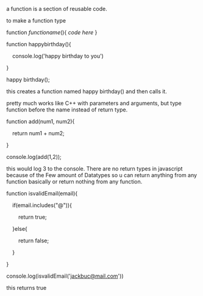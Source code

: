 

a function is a section of reusable code. 


to make a function type

function *functioname*(){
*code here*
}

function happybirthday(){

    console.log('happy birthday to you')

}

  

happy birthday();


this creates a function named happy birthday() and then calls it.  



pretty much works like C++ with parameters and arguments, but type function before the name instead of return type.


function add(num1, num2){

    return num1 + num2;

}

  

console.log(add(1,2));


this would log 3 to the console. There are no return types in javascript because of the Few amount of Datatypes so u can return anything from any function basically or return nothing from any function.


function isvalidEmail(email){

    if(email.includes("@")){

        return true;

    }else{

        return false;

    }

}

  

console.log(isvalidEmail('jackbuc@mail.com'))



this returns true 